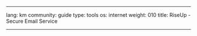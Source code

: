 

---

lang: km
community: guide
type: tools
os: internet
weight: 010
title: RiseUp - Secure Email Service

---

<stub>

